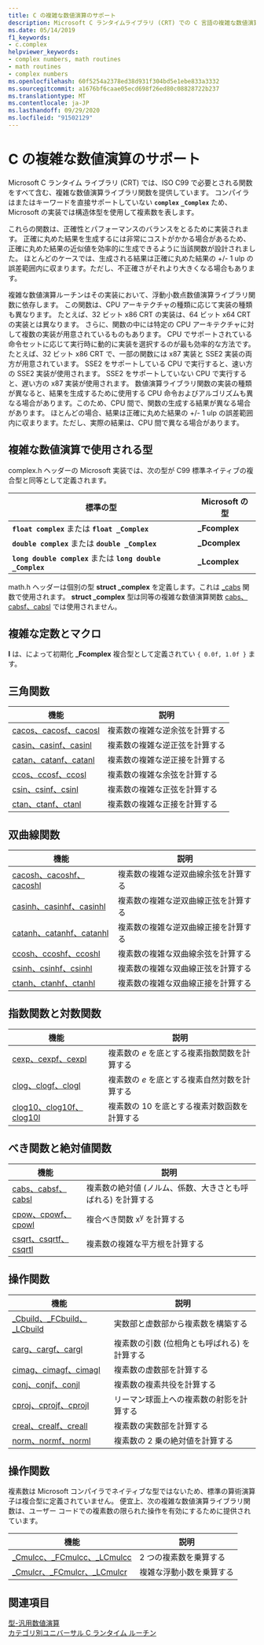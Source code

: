 ```yaml
---
title: C の複雑な数値演算のサポート
description: Microsoft C ランタイムライブラリ (CRT) での C 言語の複雑な数値演算のサポートについて説明します。
ms.date: 05/14/2019
f1_keywords:
- c.complex
helpviewer_keywords:
- complex numbers, math routines
- math routines
- complex numbers
ms.openlocfilehash: 60f5254a2378ed38d931f304bd5e1ebe833a3332
ms.sourcegitcommit: a1676bf6caae05ecd698f26ed80c08828722b237
ms.translationtype: MT
ms.contentlocale: ja-JP
ms.lasthandoff: 09/29/2020
ms.locfileid: "91502129"
---
```

# <a name="c-complex-math-support"></a>C の複雑な数値演算のサポート

Microsoft C ランタイム ライブラリ (CRT) では、ISO C99 で必要とされる関数をすべて含む、複雑な数値演算ライブラリ関数を提供しています。 コンパイラはまたはキーワードを直接サポートしていない **`complex`** **`_Complex`** ため、Microsoft の実装では構造体型を使用して複素数を表します。

これらの関数は、正確性とパフォーマンスのバランスをとるために実装されます。 正確に丸めた結果を生成するには非常にコストがかかる場合があるため、正確に丸めた結果の近似値を効率的に生成できるように当該関数が設計されました。 ほとんどのケースでは、生成される結果は正確に丸めた結果の +/- 1 ulp の誤差範囲内に収まります。ただし、不正確さがそれより大きくなる場合もあります。

複雑な数値演算ルーチンはその実装において、浮動小数点数値演算ライブラリ関数に依存します。 この関数は、CPU アーキテクチャの種類に応じて実装の種類も異なります。 たとえば、32 ビット x86 CRT の実装は、64 ビット x64 CRT の実装とは異なります。 さらに、関数の中には特定の CPU アーキテクチャに対して複数の実装が用意されているものもあります。 CPU でサポートされている命令セットに応じて実行時に動的に実装を選択するのが最も効率的な方法です。 たとえば、32 ビット x86 CRT で、一部の関数には x87 実装と SSE2 実装の両方が用意されています。 SSE2 をサポートしている CPU で実行すると、速い方の SSE2 実装が使用されます。 SSE2 をサポートしていない CPU で実行すると、遅い方の x87 実装が使用されます。 数値演算ライブラリ関数の実装の種類が異なると、結果を生成するために使用する CPU 命令およびアルゴリズムも異なる場合があります。このため、CPU 間で、関数の生成する結果が異なる場合があります。 ほとんどの場合、結果は正確に丸めた結果の +/- 1 ulp の誤差範囲内に収まります。ただし、実際の結果は、CPU 間で異なる場合があります。

## <a name="types-used-in-complex-math"></a>複雑な数値演算で使用される型

complex.h ヘッダーの Microsoft 実装では、次の型が C99 標準ネイティブの複合型と同等として定義されます。

|標準の型|Microsoft の型|
|-|-|
|**`float complex`** または **`float _Complex`**|**_Fcomplex**|
|**`double complex`** または **`double _Complex`**|**_Dcomplex**|
|**`long double complex`** または **`long double _Complex`**|**_Lcomplex**|

math.h ヘッダーは個別の型 **struct _complex** を定義します。これは [_cabs](../c-runtime-library/reference/cabs.md) 関数で使用されます。 **struct _complex** 型は同等の複雑な数値演算関数 [cabs、cabsf、cabsl](../c-runtime-library/reference/cabs-cabsf-cabsl.md) では使用されません。

## <a name="complex-constants-and-macros"></a>複雑な定数とマクロ

**I** は、によって初期化 **_Fcomplex** 複合型として定義されてい `{ 0.0f, 1.0f }` ます。

## <a name="trigonometric-functions"></a>三角関数

|機能|説明|
|-|-|
|[cacos、cacosf、cacosl](../c-runtime-library/reference/cacos-cacosf-cacosl.md)|複素数の複雑な逆余弦を計算する|
|[casin、casinf、casinl](../c-runtime-library/reference/casin-casinf-casinl.md)|複素数の複雑な逆正弦を計算する|
|[catan、catanf、catanl](../c-runtime-library/reference/catan-catanf-catanl.md)|複素数の複雑な逆正接を計算する|
|[ccos、ccosf、ccosl](../c-runtime-library/reference/ccos-ccosf-ccosl.md)|複素数の複雑な余弦を計算する|
|[csin、csinf、csinl](../c-runtime-library/reference/csin-csinf-csinl.md)|複素数の複雑な正弦を計算する|
|[ctan、ctanf、ctanl](../c-runtime-library/reference/ctan-ctanf-ctanl.md)|複素数の複雑な正接を計算する|

## <a name="hyperbolic-functions"></a>双曲線関数

|機能|説明|
|-|-|
|[cacosh、cacoshf、cacoshl](../c-runtime-library/reference/cacosh-cacoshf-cacoshl.md)|複素数の複雑な逆双曲線余弦を計算する|
|[casinh、casinhf、casinhl](../c-runtime-library/reference/casinh-casinhf-casinhl.md)|複素数の複雑な逆双曲線正弦を計算する|
|[catanh、catanhf、catanhl](../c-runtime-library/reference/catanh-catanhf-catanhl.md)|複素数の複雑な逆双曲線正接を計算する|
|[ccosh、ccoshf、ccoshl](../c-runtime-library/reference/ccosh-ccoshf-ccoshl.md)|複素数の複雑な双曲線余弦を計算する|
|[csinh、csinhf、csinhl](../c-runtime-library/reference/csinh-csinhf-csinhl.md)|複素数の複雑な双曲線正弦を計算する|
|[ctanh、ctanhf、ctanhl](../c-runtime-library/reference/ctanh-ctanhf-ctanhl.md)|複素数の複雑な双曲線正接を計算する|

## <a name="exponential-and-logarithmic-functions"></a>指数関数と対数関数

|機能|説明|
|-|-|
|[cexp、cexpf、cexpl](../c-runtime-library/reference/cexp-cexpf-cexpl.md)|複素数の *e* を底とする複素指数関数を計算する|
|[clog、clogf、clogl](../c-runtime-library/reference/clog-clogf-clogl.md)|複素数の *e* を底とする複素自然対数を計算する|
|[clog10、clog10f、clog10l](../c-runtime-library/reference/clog10-clog10f-clog10l.md)|複素数の 10 を底とする複素対数函数を計算する|

## <a name="power-and-absolute-value-functions"></a>べき関数と絶対値関数

|機能|説明|
|-|-|
|[cabs、cabsf、cabsl](../c-runtime-library/reference/cabs-cabsf-cabsl.md)|複素数の絶対値 (ノルム、係数、大きさとも呼ばれる) を計算する|
|[cpow、cpowf、cpowl](../c-runtime-library/reference/cpow-cpowf-cpowl.md)|複合べき関数 x<sup>y</sup> を計算する|
|[csqrt、csqrtf、csqrtl](../c-runtime-library/reference/csqrt-csqrtf-csqrtl.md)|複素数の複雑な平方根を計算する|

## <a name="manipulation-functions"></a>操作関数

|機能|説明|
|-|-|
|[_Cbuild、_FCbuild、_LCbuild](../c-runtime-library/reference/cbuild-fcbuild-lcbuild.md)|実数部と虚数部から複素数を構築する|
|[carg、cargf、cargl](../c-runtime-library/reference/carg-cargf-cargl.md)|複素数の引数 (位相角とも呼ばれる) を計算する|
|[cimag、cimagf、cimagl](../c-runtime-library/reference/cimag-cimagf-cimagl.md)|複素数の虚数部を計算する|
|[conj、conjf、conjl](../c-runtime-library/reference/conj-conjf-conjl.md)|複素数の複素共役を計算する|
|[cproj、cprojf、cprojl](../c-runtime-library/reference/cproj-cprojf-cprojl.md)|リーマン球面上への複素数の射影を計算する|
|[creal、crealf、creall](../c-runtime-library/reference/creal-crealf-creall.md)|複素数の実数部を計算する|
|[norm、normf、norml](../c-runtime-library/reference/norm-normf-norml1.md)|複素数の 2 乗の絶対値を計算する|

## <a name="operation-functions"></a>操作関数

複素数は Microsoft コンパイラでネイティブな型ではないため、標準の算術演算子は複合型に定義されていません。 便宜上、次の複雑な数値演算ライブラリ関数は、ユーザー コードでの複素数の限られた操作を有効にするために提供されています。

|機能|説明|
|-|-|
|[_Cmulcc、_FCmulcc、_LCmulcc](../c-runtime-library/reference/cmulcc-fcmulcc-lcmulcc.md)|2 つの複素数を乗算する|
|[_Cmulcr、_FCmulcr、_LCmulcr](../c-runtime-library/reference/cmulcr-fcmulcr-lcmulcr.md)|複雑な浮動小数を乗算する|

## <a name="see-also"></a>関連項目

[型-汎用数値演算](tgmath.md)\
[カテゴリ別ユニバーサル C ランタイム ルーチン](../c-runtime-library/run-time-routines-by-category.md)
